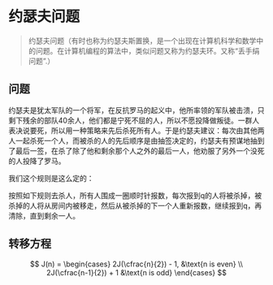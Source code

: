 # 约瑟夫问题

> 约瑟夫问题（有时也称为约瑟夫斯置换，是一个出现在计算机科学和数学中的问题。在计算机编程的算法中，类似问题又称为约瑟夫环。又称“丢手绢问题”.）

## 问题

约瑟夫是犹太军队的一个将军，在反抗罗马的起义中，他所率领的军队被击溃，只剩下残余的部队40余人，他们都是宁死不屈的人，所以不愿投降做叛徒。一群人表决说要死，所以用一种策略来先后杀死所有人。于是约瑟夫建议：每次由其他两人一起杀死一个人，而被杀的人的先后顺序是由抽签决定的，约瑟夫有预谋地抽到了最后一签，在杀了除了他和剩余那个人之外的最后一人，他劝服了另外一个没死的人投降了罗马。

我们这个规则是这么定的：

按照如下规则去杀人，所有人围成一圈顺时针报数，每次报到q的人将被杀掉，被杀掉的人将从房间内被移走，然后从被杀掉的下一个人重新报数，继续报到q，再清除，直到剩余一人。

## 转移方程

$$
J(n) = \begin{cases}
2J(\cfrac{n}{2}) - 1, &\text{n is even} \\
2J(\cfrac{n-1}{2}) + 1 &\text{n is odd}
\end{cases}
$$